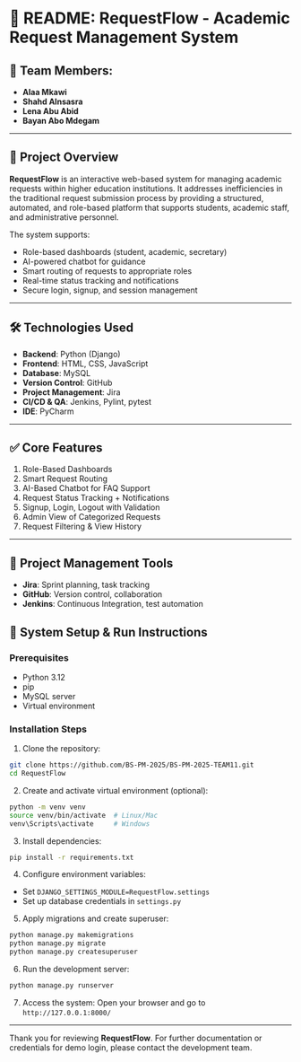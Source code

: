 # 📘 README: RequestFlow - Academic Request Management System

## 👥 Team Members:

* **Alaa Mkawi** 
* **Shahd Alnsasra** 
* **Lena Abu Abid** 
* **Bayan Abo Mdegam** 

---

## 📌 Project Overview

**RequestFlow** is an interactive web-based system for managing academic requests within higher education institutions. It addresses inefficiencies in the traditional request submission process by providing a structured, automated, and role-based platform that supports students, academic staff, and administrative personnel.

The system supports:

* Role-based dashboards (student, academic, secretary)
* AI-powered chatbot for guidance
* Smart routing of requests to appropriate roles
* Real-time status tracking and notifications
* Secure login, signup, and session management

---


## 🛠 Technologies Used

* **Backend**: Python (Django)
* **Frontend**: HTML, CSS, JavaScript
* **Database**: MySQL
* **Version Control**: GitHub
* **Project Management**: Jira
* **CI/CD & QA**: Jenkins, Pylint, pytest
* **IDE**: PyCharm

---

## ✅ Core Features

1. Role-Based Dashboards
2. Smart Request Routing
3. AI-Based Chatbot for FAQ Support
4. Request Status Tracking + Notifications
5. Signup, Login, Logout with Validation
6. Admin View of Categorized Requests
7. Request Filtering & View History

---


## 📌 Project Management Tools

* **Jira**: Sprint planning, task tracking
* **GitHub**: Version control, collaboration
* **Jenkins**: Continuous Integration, test automation


## 📣 System Setup & Run Instructions

### Prerequisites

* Python 3.12
* pip
* MySQL server
* Virtual environment

### Installation Steps

1. Clone the repository:

```bash
git clone https://github.com/BS-PM-2025/BS-PM-2025-TEAM11.git
cd RequestFlow
```

2. Create and activate virtual environment (optional):

```bash
python -m venv venv
source venv/bin/activate  # Linux/Mac
venv\Scripts\activate     # Windows
```

3. Install dependencies:

```bash
pip install -r requirements.txt
```

4. Configure environment variables:

* Set `DJANGO_SETTINGS_MODULE=RequestFlow.settings`
* Set up database credentials in `settings.py`

5. Apply migrations and create superuser:

```bash
python manage.py makemigrations
python manage.py migrate
python manage.py createsuperuser
```

6. Run the development server:

```bash
python manage.py runserver
```

7. Access the system:
   Open your browser and go to `http://127.0.0.1:8000/`

---

Thank you for reviewing **RequestFlow**. For further documentation or credentials for demo login, please contact the development team.
